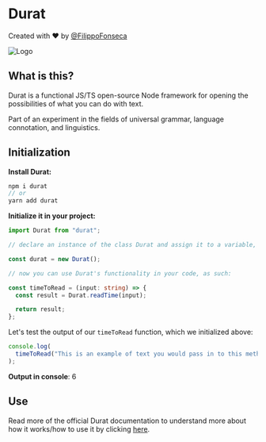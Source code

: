 # Durat

Created with ❤️ by [@FilippoFonseca](https://www.twitter.com/FilippoFonseca)

![Logo](https://i.ibb.co/L6PttGB/d.png)

## What is this?

Durat is a functional JS/TS open-source Node framework for opening the possibilities of what you can do with text.

Part of an experiment in the fields of universal grammar, language connotation, and linguistics.

## Initialization

**Install Durat:**

```ts
npm i durat
// or
yarn add durat
```

**Initialize it in your project:**

```ts
import Durat from "durat";

// declare an instance of the class Durat and assign it to a variable, as such:

const durat = new Durat();

// now you can use Durat's functionality in your code, as such:

const timeToRead = (input: string) => {
  const result = Durat.readTime(input);

  return result;
};
```

Let's test the output of our `timeToRead` function, which we initialized above:

```ts
console.log(
  timeToRead("This is an example of text you would pass in to this method.")
);
```

**Output in console**: 6

## Use

Read more of the official Durat documentation to understand more about how it works/how to use it by clicking [here]().
